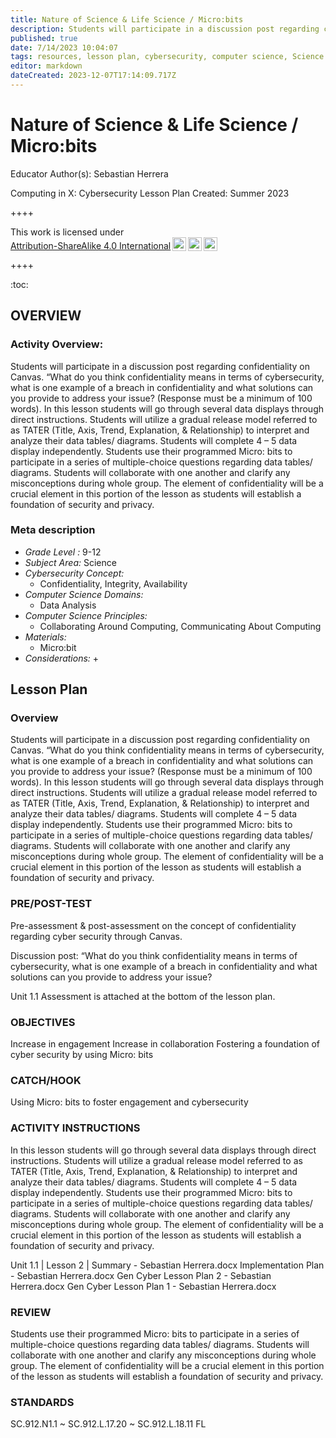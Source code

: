 ```yaml
---
title: Nature of Science & Life Science / Micro:bits
description: Students will participate in a discussion post regarding confidentiality on Canvas. “What do you think confidentiality means in terms of cybersecurity, what is one example of a breach in confidentiality and what solutions can you provide to address your issue? (Response must be a minimum of 100 words). In this lesson students will go through several data displays through direct instructions. Students will utilize a gradual release model referred to as TATER (Title, Axis, Trend, Explanation, & Relationship) to interpret and analyze their data tables/ diagrams. Students will complete 4 – 5 data display independently. Students use their programmed Micro: bits to participate in a series of multiple-choice questions regarding data tables/ diagrams. Students will collaborate with one another and clarify any misconceptions during whole group. The element of confidentiality will be a crucial element in this portion of the lesson as students will establish a foundation of security and privacy.
published: true
date: 7/14/2023 10:04:07
tags: resources, lesson plan, cybersecurity, computer science, Science 
editor: markdown
dateCreated: 2023-12-07T17:14:09.717Z
---
```

# Nature of Science & Life Science / Micro:bits


Educator Author(s): Sebastian Herrera


Computing in X: Cybersecurity Lesson Plan 
Created: Summer 2023


++++
<p xmlns:cc="http://creativecommons.org/ns#" >This work is licensed under <a href="http://creativecommons.org/licenses/by-sa/4.0/?ref=chooser-v1" target="_blank" rel="license noopener noreferrer" style="display:inline-block;">Attribution-ShareAlike 4.0 International<img style="height:22px!important;margin-left:3px;vertical-align:text-bottom;" src="https://mirrors.creativecommons.org/presskit/icons/cc.svg?ref=chooser-v1"><img style="height:22px!important;margin-left:3px;vertical-align:text-bottom;" src="https://mirrors.creativecommons.org/presskit/icons/by.svg?ref=chooser-v1"><img style="height:22px!important;margin-left:3px;vertical-align:text-bottom;" src="https://mirrors.creativecommons.org/presskit/icons/sa.svg?ref=chooser-v1"></a></p>
++++


:toc:



## OVERVIEW


### Activity Overview:  
Students will participate in a discussion post regarding confidentiality on Canvas. “What do you think confidentiality means in terms of cybersecurity, what is one example of a breach in confidentiality and what solutions can you provide to address your issue? (Response must be a minimum of 100 words). In this lesson students will go through several data displays through direct instructions. Students will utilize a gradual release model referred to as TATER (Title, Axis, Trend, Explanation, & Relationship) to interpret and analyze their data tables/ diagrams. Students will complete 4 – 5 data display independently. Students use their programmed Micro: bits to participate in a series of multiple-choice questions regarding data tables/ diagrams. Students will collaborate with one another and clarify any misconceptions during whole group. The element of confidentiality will be a crucial element in this portion of the lesson as students will establish a foundation of security and privacy.


### Meta description
+ *Grade Level :* 9-12 
+ *Subject Area:* Science 
+ *Cybersecurity Concept:* 
   + Confidentiality, Integrity, Availability
+ *Computer Science Domains:*
   + Data Analysis
+ *Computer Science Principles:*
   + Collaborating Around Computing, Communicating About Computing
+ *Materials:* 
   + Micro:bit
+ *Considerations:*
   + 


## Lesson Plan
### Overview
Students will participate in a discussion post regarding confidentiality on Canvas. “What do you think confidentiality means in terms of cybersecurity, what is one example of a breach in confidentiality and what solutions can you provide to address your issue? (Response must be a minimum of 100 words). In this lesson students will go through several data displays through direct instructions. Students will utilize a gradual release model referred to as TATER (Title, Axis, Trend, Explanation, & Relationship) to interpret and analyze their data tables/ diagrams. Students will complete 4 – 5 data display independently. Students use their programmed Micro: bits to participate in a series of multiple-choice questions regarding data tables/ diagrams. Students will collaborate with one another and clarify any misconceptions during whole group. The element of confidentiality will be a crucial element in this portion of the lesson as students will establish a foundation of security and privacy.


### PRE/POST-TEST
Pre-assessment & post-assessment on the concept of confidentiality regarding cyber security through Canvas. 


Discussion post: “What do you think confidentiality means in terms of cybersecurity, what is one example of a breach in confidentiality and what solutions can you provide to address your issue? 


Unit 1.1 Assessment is attached at the bottom of the lesson plan.


### OBJECTIVES
Increase in engagement
Increase in collaboration
Fostering a foundation of cyber security by using Micro: bits


### CATCH/HOOK
Using Micro: bits to foster engagement and cybersecurity


### ACTIVITY INSTRUCTIONS
In this lesson students will go through several data displays through direct instructions. Students will utilize a gradual release model referred to as TATER (Title, Axis, Trend, Explanation, & Relationship) to interpret and analyze their data tables/ diagrams. Students will complete 4 – 5 data display independently. Students use their programmed Micro: bits to participate in a series of multiple-choice questions regarding data tables/ diagrams. Students will collaborate with one another and clarify any misconceptions during whole group. The element of confidentiality will be a crucial element in this portion of the lesson as students will establish a foundation of security and privacy.


Unit 1.1 | Lesson 2 | Summary - Sebastian Herrera.docx
Implementation Plan - Sebastian Herrera.docx
Gen Cyber Lesson Plan 2 - Sebastian Herrera.docx
Gen Cyber Lesson Plan 1 - Sebastian Herrera.docx


### REVIEW
Students use their programmed Micro: bits to participate in a series of multiple-choice questions regarding data tables/ diagrams. Students will collaborate with one another and clarify any misconceptions during whole group. The element of confidentiality will be a crucial element in this portion of the lesson as students will establish a foundation of security and privacy.


### STANDARDS        
SC.912.N1.1 ~ SC.912.L.17.20 ~ SC.912.L.18.11
FL
